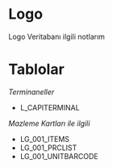 # Logo
Logo Veritabanı ilgili notlarım

# Tablolar

*Terminaneller*
- L_CAPITERMINAL

*Mazleme Kartları ile ilgili*
- LG_001_ITEMS
- LG_001_PRCLIST
- LG_001_UNITBARCODE

